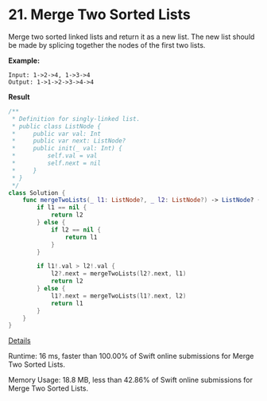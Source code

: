# 21. Merge Two Sorted Lists

Merge two sorted linked lists and return it as a new list. The new list should be made by splicing together the nodes of the first two lists.

**Example:**

```
Input: 1->2->4, 1->3->4
Output: 1->1->2->3->4->4
```

**Result**

```swift
/**
 * Definition for singly-linked list.
 * public class ListNode {
 *     public var val: Int
 *     public var next: ListNode?
 *     public init(_ val: Int) {
 *         self.val = val
 *         self.next = nil
 *     }
 * }
 */
class Solution {
    func mergeTwoLists(_ l1: ListNode?, _ l2: ListNode?) -> ListNode? {
        if l1 == nil {
            return l2
        } else {
            if l2 == nil {
                return l1
            }
        }

        if l1!.val > l2!.val {
            l2?.next = mergeTwoLists(l2?.next, l1)
            return l2
        } else {
            l1?.next = mergeTwoLists(l1?.next, l2)
            return l1
        }
    }
}
```



[Details ](https://leetcode.com/submissions/detail/226676895)

Runtime: 16 ms, faster than 100.00% of Swift online submissions for Merge Two Sorted Lists.

Memory Usage: 18.8 MB, less than 42.86% of Swift online submissions for Merge Two Sorted Lists.
